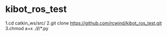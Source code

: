 # kibot_ros_test
1.cd catkin_ws/src/
2.git clone https://github.com/rcwind/kibot_ros_test.git
3.chmod a+x ./**/**/*.py

